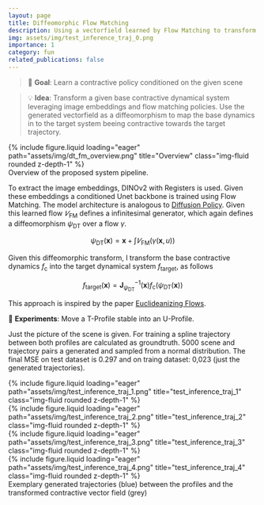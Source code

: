 ```yaml
---
layout: page
title: Diffeomorphic Flow Matching
description: Using a vectorfield learned by Flow Matching to transform given contractive dynamics
img: assets/img/test_inference_traj_0.png
importance: 1
category: fun
related_publications: false
---
```


> :dart: **Goal**: Learn a contractive policy conditioned on the given scene

> :bulb: **Idea**: Transform a given base contractive dynamical system leveraging image embeddings and flow matching policies. Use the generated vectorfield as a diffeomorphism to map the base dynamics in to the target system beeing contractive towards the target trajectory.

<div class="col-sm mt-3 mt-md-0">
    {% include figure.liquid loading="eager" path="assets/img/dt_fm_overview.png" title="Overview" class="img-fluid rounded z-depth-1" %}
</div>
<div class="caption">
    Overview of the proposed system pipeline.
</div>

To extract the image embeddings, DINOv2 with Registers is used. Given these embeddings a conditioned Unet backbone is trained using Flow Matching. The model architecture is analogous to [Diffusion Policy](https://github.com/real-stanford/diffusion_policy). Given this learned flow $𝑉_\text{FM}$ defines a infinitesimal generator, which again defines a diffeomorphism $\psi_\text{DT}$ over a flow $\gamma$.

$$
\psi_\text{DT}(\mathbf{x}) = \mathbf{x} + \int 𝑉_\text{FM} (\gamma(\mathbf{x}, u))
$$

Given this diffeomorphic transform, I transform the base contractive dynamics $f_\text{c}$ into the target dynamical system $f_\text{target}$, as follows

$$
f_\text{target}(\mathbf{x}) = \mathbf{J}_{\psi_\text{DT}}^{-1}(\mathbf{x})f_\text{c}(\psi_\text{DT}(\mathbf{x}))
$$

This approach is inspired by the paper [Euclideanizing Flows](https://proceedings.mlr.press/v120/rana20a.html).

:test_tube: **Experiments**: Move a T-Profile stable into an
U-Profile.

Just the picture of the scene is given. For training a spline trajectory between both profiles are calculated as groundtruth.
5000 scene and trajectory pairs a generated and sampled from a normal distribution. The final MSE on test dataset is 0.297 and on traing dataset: 0,023 (just the generated trajectories).

<div class="row">
    <div class="col-sm mt-3 mt-md-0">
        {% include figure.liquid loading="eager" path="assets/img/test_inference_traj_1.png" title="test_inference_traj_1" class="img-fluid rounded z-depth-1" %}
    </div>
    <div class="col-sm mt-3 mt-md-0">
        {% include figure.liquid loading="eager" path="assets/img/test_inference_traj_2.png" title="test_inference_traj_2" class="img-fluid rounded z-depth-1" %}
    </div>
</div>
<div class="row">
    <div class="col-sm mt-3 mt-md-0">
        {% include figure.liquid loading="eager" path="assets/img/test_inference_traj_3.png" title="test_inference_traj_3" class="img-fluid rounded z-depth-1" %}
    </div>
    <div class="col-sm mt-3 mt-md-0">
        {% include figure.liquid loading="eager" path="assets/img/test_inference_traj_4.png" title="test_inference_traj_4" class="img-fluid rounded z-depth-1" %}
    </div>
</div>
<div class="caption">
    Exemplary generated trajectories (blue) between the profiles and the transformed contractive vector field (grey)
</div>
